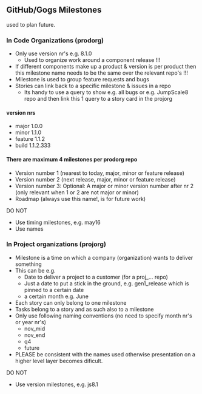 ## GitHub/Gogs Milestones

used to plan future.

### In Code Organizations \(prodorg\)

* Only use version nr's e.g. 8.1.0
  * Used to organize work around a component release !!!
* If different components make up a product & version is per product then this milestone name needs to be the same over the relevant repo's !!!
* Milestone is used to group feature requests and bugs
* Stories can link back to a specific milestone & issues in a repo
  * Its handy to use a query to show e.g. all bugs or e.g. JumpScale8 repo and then link this 1 query to a story card in the projorg

#### version nrs

* major 1.0.0
* minor 1.1.0
* feature 1.1.2
* build 1.1.2.333

#### There are maximum 4 milestones per prodorg repo

* Version number 1 \(nearest to today, major, minor or feature release\)
* Version number 2 \(next release, major, minor or feature release\)
* Version number 3: Optional: A major or minor version number after nr 2 \(only relevant when 1 or 2 are not major or minor\)
* Roadmap \(always use this name!, is for future work\)

DO NOT

* Use timing milestones, e.g. may16
* Use names

### In Project organizations \(projorg\)

* Milestone is a time on which a company \(organization\) wants to deliver something
* This can be e.g.
  * Date to deliver a project to a customer \(for a proj\_... repo\)
  * Just a date to put a stick in the ground, e.g. gen1\_release which is pinned to a certain date
  * a certain month e.g. June
* Each story can only belong to one milestone
* Tasks belong to a story and as such also to a milestone
* Only use following naming conventions \(no need to specify month nr's or year nr's\)
  * nov\_mid
  * nov\_end
  * q4
  * future
* PLEASE be consistent with the names used otherwise presentation on a higher level layer becomes dificult.

DO NOT

* Use version milestones, e.g. js8.1



